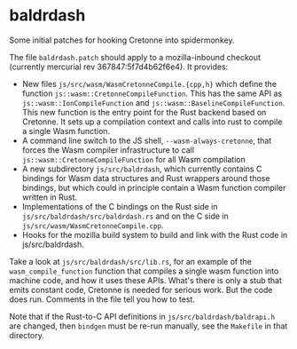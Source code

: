 # baldrdash
Some initial patches for hooking Cretonne into spidermonkey.

The file `baldrdash.patch` should apply to a mozilla-inbound checkout (currently mercurial rev 367847:5f7d4b62f6e4).  It provides:


- New files `js/src/wasm/WasmCretonneCompile.{cpp,h}` which define the function `js::wasm::CretonneCompileFunction`. This has the same API as `js::wasm::IonCompileFunction` and `js::wasm::BaselineCompileFunction`. This new function is the entry point for the Rust backend based on Cretonne.  It sets up a compilation context and calls into rust to compile a single Wasm function.
- A command line switch to the JS shell, `--wasm-always-cretonne`, that forces the Wasm compiler infrastructure to call `js::wasm::CretonneCompileFunction` for all Wasm compilation
- A new subdirectory `js/src/baldrdash`, which currently contains C bindings for Wasm data structures and Rust wrappers around those bindings, but which could in principle contain a Wasm function compiler written in Rust.
- Implementations of the C bindings on the Rust side in `js/src/baldrdash/src/baldrdash.rs` and on the C side in `js/src/wasm/WasmCretonneCompile.cpp`.
- Hooks for the mozilla build system to build and link with the Rust code in js/src/baldrdash.

Take a look at `js/src/baldrdash/src/lib.rs`, for an example of the `wasm_compile_function` function that compiles a single wasm function into machine code, and how it uses these APIs.  What's there is only a stub that emits constant code, Cretonne is needed for serious work.  But the code does run.  Comments in the file tell you how to test.

Note that if the Rust-to-C API definitions in `js/src/baldrdash/baldrapi.h` are changed, then `bindgen` must be re-run manually, see the `Makefile` in that directory.
